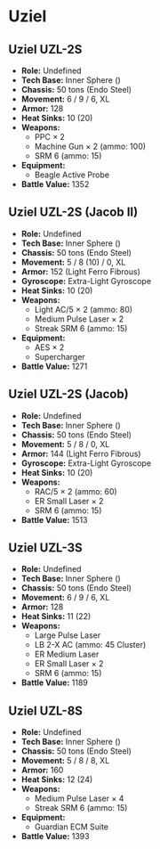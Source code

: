 # Uziel
## Uziel UZL-2S
- **Role:** Undefined
- **Tech Base:** Inner Sphere ()
- **Chassis:** 50 tons (Endo Steel)
- **Movement:** 6 / 9 / 6, XL
- **Armor:** 128
- **Heat Sinks:** 10 (20)
- **Weapons:**
  - PPC × 2
  - Machine Gun × 2 (ammo: 100)
  - SRM 6 (ammo: 15)
- **Equipment:**
  - Beagle Active Probe
- **Battle Value:** 1352

## Uziel UZL-2S (Jacob II)
- **Role:** Undefined
- **Tech Base:** Inner Sphere ()
- **Chassis:** 50 tons (Endo Steel)
- **Movement:** 5 / 8 (10) / 0, XL
- **Armor:** 152 (Light Ferro Fibrous)
- **Gyroscope:** Extra-Light Gyroscope
- **Heat Sinks:** 10 (20)
- **Weapons:**
  - Light AC/5 × 2 (ammo: 80)
  - Medium Pulse Laser × 2
  - Streak SRM 6 (ammo: 15)
- **Equipment:**
  - AES × 2
  - Supercharger
- **Battle Value:** 1271

## Uziel UZL-2S (Jacob)
- **Role:** Undefined
- **Tech Base:** Inner Sphere ()
- **Chassis:** 50 tons (Endo Steel)
- **Movement:** 5 / 8 / 0, XL
- **Armor:** 144 (Light Ferro Fibrous)
- **Gyroscope:** Extra-Light Gyroscope
- **Heat Sinks:** 10 (20)
- **Weapons:**
  - RAC/5 × 2 (ammo: 60)
  - ER Small Laser × 2
  - SRM 6 (ammo: 15)
- **Battle Value:** 1513

## Uziel UZL-3S
- **Role:** Undefined
- **Tech Base:** Inner Sphere ()
- **Chassis:** 50 tons (Endo Steel)
- **Movement:** 6 / 9 / 6, XL
- **Armor:** 128
- **Heat Sinks:** 11 (22)
- **Weapons:**
  - Large Pulse Laser
  - LB 2-X AC (ammo: 45 Cluster)
  - ER Medium Laser
  - ER Small Laser × 2
  - SRM 6 (ammo: 15)
- **Battle Value:** 1189

## Uziel UZL-8S
- **Role:** Undefined
- **Tech Base:** Inner Sphere ()
- **Chassis:** 50 tons (Endo Steel)
- **Movement:** 5 / 8 / 8, XL
- **Armor:** 160
- **Heat Sinks:** 12 (24)
- **Weapons:**
  - Medium Pulse Laser × 4
  - Streak SRM 6 (ammo: 15)
- **Equipment:**
  - Guardian ECM Suite
- **Battle Value:** 1393

